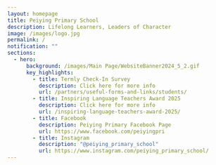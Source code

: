 ```yaml
---
layout: homepage
title: Peiying Primary School
description: Lifelong Learners, Leaders of Character
image: /images/logo.jpg
permalink: /
notification: ""
sections:
  - hero:
      background: /images/Main Page/WebsiteBanner2024_5_2.gif
      key_highlights:
        - title: Termly Check-In Survey
          description: Click here for more info
          url: /partners/useful-forms-and-links/students/
        - title: Inspiring Language Teachers Award 2025
          description: Click here for more info
          url: /inspiring-language-teachers-award-2025/
        - title: Facebook
          description: Peiying Primary Facebook Page
          url: https://www.facebook.com/peiyingpri
        - title: Instagram
          description: "@peiying_primary_school"
          url: https://www.instagram.com/peiying_primary_school/
---
```

